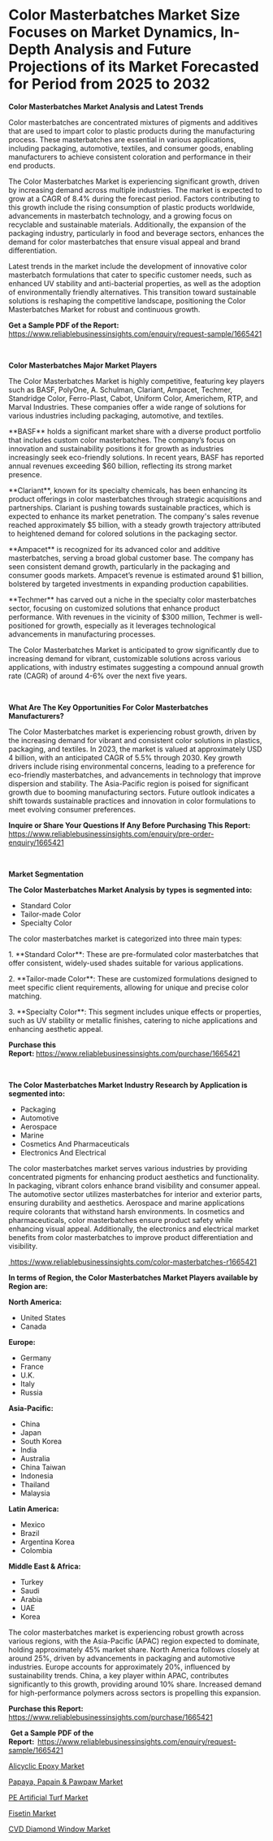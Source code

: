 <p><h1>Color Masterbatches Market Size Focuses on Market Dynamics, In-Depth Analysis and Future Projections of its Market Forecasted for Period from 2025 to 2032</h1></p><p><strong>Color Masterbatches Market Analysis and Latest Trends</strong></p>
<p><p>Color masterbatches are concentrated mixtures of pigments and additives that are used to impart color to plastic products during the manufacturing process. These masterbatches are essential in various applications, including packaging, automotive, textiles, and consumer goods, enabling manufacturers to achieve consistent coloration and performance in their end products. </p><p>The Color Masterbatches Market is experiencing significant growth, driven by increasing demand across multiple industries. The market is expected to grow at a CAGR of 8.4% during the forecast period. Factors contributing to this growth include the rising consumption of plastic products worldwide, advancements in masterbatch technology, and a growing focus on recyclable and sustainable materials. Additionally, the expansion of the packaging industry, particularly in food and beverage sectors, enhances the demand for color masterbatches that ensure visual appeal and brand differentiation. </p><p>Latest trends in the market include the development of innovative color masterbatch formulations that cater to specific customer needs, such as enhanced UV stability and anti-bacterial properties, as well as the adoption of environmentally friendly alternatives. This transition toward sustainable solutions is reshaping the competitive landscape, positioning the Color Masterbatches Market for robust and continuous growth.</p></p>
<p><strong>Get a Sample PDF of the Report:&nbsp;</strong> <a href="https://www.reliablebusinessinsights.com/enquiry/request-sample/1665421?utm_campaign=950&utm_medium=2&utm_source=Github&utm_content=ia&utm_term=31032025&utm_id=color-masterbatches">https://www.reliablebusinessinsights.com/enquiry/request-sample/1665421</a></p>
<p>&nbsp;</p>
<p><strong>Color Masterbatches Major Market Players</strong></p>
<p><p>The Color Masterbatches Market is highly competitive, featuring key players such as BASF, PolyOne, A. Schulman, Clariant, Ampacet, Techmer, Standridge Color, Ferro-Plast, Cabot, Uniform Color, Americhem, RTP, and Marval Industries. These companies offer a wide range of solutions for various industries including packaging, automotive, and textiles.</p><p>**BASF** holds a significant market share with a diverse product portfolio that includes custom color masterbatches. The company’s focus on innovation and sustainability positions it for growth as industries increasingly seek eco-friendly solutions. In recent years, BASF has reported annual revenues exceeding $60 billion, reflecting its strong market presence.</p><p>**Clariant**, known for its specialty chemicals, has been enhancing its product offerings in color masterbatches through strategic acquisitions and partnerships. Clariant is pushing towards sustainable practices, which is expected to enhance its market penetration. The company's sales revenue reached approximately $5 billion, with a steady growth trajectory attributed to heightened demand for colored solutions in the packaging sector.</p><p>**Ampacet** is recognized for its advanced color and additive masterbatches, serving a broad global customer base. The company has seen consistent demand growth, particularly in the packaging and consumer goods markets. Ampacet’s revenue is estimated around $1 billion, bolstered by targeted investments in expanding production capabilities.</p><p>**Techmer** has carved out a niche in the specialty color masterbatches sector, focusing on customized solutions that enhance product performance. With revenues in the vicinity of $300 million, Techmer is well-positioned for growth, especially as it leverages technological advancements in manufacturing processes.</p><p>The Color Masterbatches Market is anticipated to grow significantly due to increasing demand for vibrant, customizable solutions across various applications, with industry estimates suggesting a compound annual growth rate (CAGR) of around 4-6% over the next five years.</p></p>
<p>&nbsp;</p>
<p><strong>What Are The Key Opportunities For Color Masterbatches Manufacturers?</strong></p>
<p><p>The Color Masterbatches market is experiencing robust growth, driven by the increasing demand for vibrant and consistent color solutions in plastics, packaging, and textiles. In 2023, the market is valued at approximately USD 4 billion, with an anticipated CAGR of 5.5% through 2030. Key growth drivers include rising environmental concerns, leading to a preference for eco-friendly masterbatches, and advancements in technology that improve dispersion and stability. The Asia-Pacific region is poised for significant growth due to booming manufacturing sectors. Future outlook indicates a shift towards sustainable practices and innovation in color formulations to meet evolving consumer preferences.</p></p>
<p><strong>Inquire or Share Your Questions If Any Before Purchasing This Report:</strong> <a href="https://www.reliablebusinessinsights.com/enquiry/pre-order-enquiry/1665421?utm_campaign=950&utm_medium=2&utm_source=Github&utm_content=ia&utm_term=31032025&utm_id=color-masterbatches">https://www.reliablebusinessinsights.com/enquiry/pre-order-enquiry/1665421</a></p>
<p>&nbsp;</p>
<p><strong>Market Segmentation</strong></p>
<p><strong>The Color Masterbatches Market Analysis by types is segmented into:</strong></p>
<p><ul><li>Standard Color</li><li>Tailor-made Color</li><li>Specialty Color</li></ul></p>
<p><p>The color masterbatches market is categorized into three main types: </p><p>1. **Standard Color**: These are pre-formulated color masterbatches that offer consistent, widely-used shades suitable for various applications.  </p><p>2. **Tailor-made Color**: These are customized formulations designed to meet specific client requirements, allowing for unique and precise color matching.  </p><p>3. **Specialty Color**: This segment includes unique effects or properties, such as UV stability or metallic finishes, catering to niche applications and enhancing aesthetic appeal.</p></p>
<p><strong>Purchase this Report:&nbsp;</strong><a href="https://www.reliablebusinessinsights.com/purchase/1665421?utm_campaign=950&utm_medium=2&utm_source=Github&utm_content=ia&utm_term=31032025&utm_id=color-masterbatches">https://www.reliablebusinessinsights.com/purchase/1665421</a></p>
<p>&nbsp;</p>
<p><strong>The Color Masterbatches Market Industry Research by Application is segmented into:</strong></p>
<p><ul><li>Packaging</li><li>Automotive</li><li>Aerospace</li><li>Marine</li><li>Cosmetics And Pharmaceuticals</li><li>Electronics And Electrical</li></ul></p>
<p><p>The color masterbatches market serves various industries by providing concentrated pigments for enhancing product aesthetics and functionality. In packaging, vibrant colors enhance brand visibility and consumer appeal. The automotive sector utilizes masterbatches for interior and exterior parts, ensuring durability and aesthetics. Aerospace and marine applications require colorants that withstand harsh environments. In cosmetics and pharmaceuticals, color masterbatches ensure product safety while enhancing visual appeal. Additionally, the electronics and electrical market benefits from color masterbatches to improve product differentiation and visibility.</p></p>
<p><a href="https://www.reliablebusinessinsights.com/color-masterbatches-r1665421?utm_campaign=950&utm_medium=2&utm_source=Github&utm_content=ia&utm_term=31032025&utm_id=color-masterbatches">&nbsp;https://www.reliablebusinessinsights.com/color-masterbatches-r1665421</a></p>
<p><strong>In terms of Region, the Color Masterbatches Market Players available by Region are:</strong></p>
<p>
    <p> <strong> North America: </strong>
        <ul>
            <li>United States</li>
            <li>Canada</li>
        </ul>
        </p> 
    <p> <strong> Europe: </strong>
        <ul>
            <li>Germany</li>
            <li>France</li>
            <li>U.K.</li>
            <li>Italy</li>
            <li>Russia</li>
        </ul>
        </p> 
    <p> <strong> Asia-Pacific: </strong>
        <ul>
            <li>China</li>
            <li>Japan</li>
            <li>South Korea</li>
            <li>India</li>
            <li>Australia</li>
            <li>China Taiwan</li>
            <li>Indonesia</li>
            <li>Thailand</li>
            <li>Malaysia</li>
        </ul>
        </p> 
    <p> <strong> Latin America: </strong>
        <ul>
            <li>Mexico</li>
            <li>Brazil</li>
            <li>Argentina Korea</li>
            <li>Colombia</li>
        </ul>
        </p> 
    <p> <strong> Middle East & Africa: </strong>
        <ul>
            <li>Turkey</li>
            <li>Saudi</li>
            <li>Arabia</li>
            <li>UAE</li>
            <li>Korea</li>
        </ul>
    </p>
    </p>
<p><p>The color masterbatches market is experiencing robust growth across various regions, with the Asia-Pacific (APAC) region expected to dominate, holding approximately 45% market share. North America follows closely at around 25%, driven by advancements in packaging and automotive industries. Europe accounts for approximately 20%, influenced by sustainability trends. China, a key player within APAC, contributes significantly to this growth, providing around 10% share. Increased demand for high-performance polymers across sectors is propelling this expansion.</p></p>
<p><strong>Purchase this Report: </strong><a href="https://www.reliablebusinessinsights.com/purchase/1665421?utm_campaign=950&utm_medium=2&utm_source=Github&utm_content=ia&utm_term=31032025&utm_id=color-masterbatches">https://www.reliablebusinessinsights.com/purchase/1665421</a></p>
<p>&nbsp;<strong>Get a Sample PDF of the Report:&nbsp;&nbsp;</strong><a href="https://www.reliablebusinessinsights.com/enquiry/request-sample/1665421?utm_campaign=950&utm_medium=2&utm_source=Github&utm_content=ia&utm_term=31032025&utm_id=color-masterbatches">https://www.reliablebusinessinsights.com/enquiry/request-sample/1665421</a></p>
<p><strong></strong></p>
<p><p><a href="https://github.com/sawrovpipolo/Market-Research-Report-List-1/blob/main/alicyclic-epoxy-market.md?utm_campaign=950&utm_medium=2&utm_source=Github&utm_content=ia&utm_term=31032025&utm_id=color-masterbatches">Alicyclic Epoxy Market</a></p><p><a href="https://github.com/fendtdjunawo/Market-Research-Report-List-1/blob/main/papaya-papain-pawpaw-market.md?utm_campaign=950&utm_medium=2&utm_source=Github&utm_content=ia&utm_term=31032025&utm_id=color-masterbatches">Papaya, Papain & Pawpaw Market</a></p><p><a href="https://github.com/palenjeppecd/Market-Research-Report-List-1/blob/main/pe-artificial-turf-market.md?utm_campaign=950&utm_medium=2&utm_source=Github&utm_content=ia&utm_term=31032025&utm_id=color-masterbatches">PE Artificial Turf Market</a></p><p><a href="https://github.com/raaschadonle/Market-Research-Report-List-1/blob/main/fisetin-market.md?utm_campaign=950&utm_medium=2&utm_source=Github&utm_content=ia&utm_term=31032025&utm_id=color-masterbatches">Fisetin Market</a></p><p><a href="https://github.com/aarajlyre/Market-Research-Report-List-1/blob/main/cvd-diamond-window-market.md?utm_campaign=950&utm_medium=2&utm_source=Github&utm_content=ia&utm_term=31032025&utm_id=color-masterbatches">CVD Diamond Window Market</a></p></p>